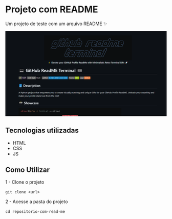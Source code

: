# Projeto com README
Um projeto de teste com um arquivo README ✨

<img src="./tela.gif" alt="gif da tela inicial do projeto teste readme">

## Tecnologias utilizadas
- HTML
- CSS
- JS
## Como Utilizar

1 - Clone o projeto
```
git clone <url>
```
2 - Acesse a pasta do projeto
```
cd repositorio-com-read-me
```